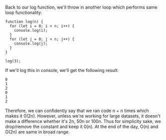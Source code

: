 Back to our log function, we'll throw in another loop which performs same loop functionality:

    function log(n) {
      for (let i = 0; i < n; i++) {
        console.log(i);
      }
      for (let j = 0; j < n; j++) {
        console.log(j);
      }
    }

    log(3);

If we'll log this in console, we'll get the following result:

    0
    1
    2
    0
    1
    2

Therefore, we can confidently say that we ran code n + n times which makes it 0(2n). However, unless we're working for large datasets, it doesn't make a difference whether it's 2n, 50n or 100n. Thus for simplicity sake, we drop/remove the constant and keep it 0(n). At the end of the day, O(n) and O(2n) are same in broad range.
